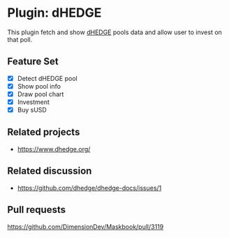 # Plugin: dHEDGE

This plugin fetch and show [dHEDGE](dhedge.org) pools data and allow user to invest on that poll.

## Feature Set

- [x] Detect dHEDGE pool
- [x] Show pool info
- [x] Draw pool chart
- [x] Investment
- [x] Buy sUSD

## Related projects

- <https://www.dhedge.org/>

## Related discussion

- <https://github.com/dhedge/dhedge-docs/issues/1>

## Pull requests

<https://github.com/DimensionDev/Maskbook/pull/3119>
